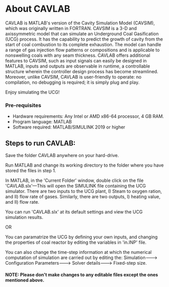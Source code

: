 # About CAVLAB
CAVLAB is MATLAB's version of the Cavity Simulation Model (CAVSIM), which was originally written in FORTRAN. CAVSIM is a 3-D and 
axissymmetric model that can simulate an Underground Coal Gasification (UCG) process. It has the capability to predict the growth 
of cavity from the start of coal combustion to its complete exhaustion. The model can handle a range of gas injection flow patterns 
or compositions and is applicable to nonswelling coals with any seam thickness. CAVLAB offers additional features
to CAVSIM, such as input signals can easily be designed in MATLAB, inputs and outputs are observable in runtime, a controllable
structure wherein the controller design process has become streamlined. Moreover, unlike CAVSIM, CAVLAB is user-friendly
to operate: no compilation, no debugging is required; it is simply plug and play. 


Enjoy simulating the UCG!

### Pre-requisites


- Hardware requirements: Any Intel or AMD x86-64 processor, 4 GB RAM.
- Program language: MATLAB
- Software required: MATLAB/SIMULINK 2019 or higher


## Steps to run CAVLAB: 
                      
 Save the folder CAVLAB anywhere on your hard-drive.
 
 
 Run MATLAB and change its working directory to the folder where you have stored the files in step 1.
 
 
 In MATLAB, in the 'Current Folder' window, double click on the file 'CAVLAB.slx'—This will open the SIMULINK file containing the UCG simulator.
There are two inputs to the UCG plant, I) Steam to oxygen ration, and II) flow rate of gases. Similarly, there are two outputs, I) heating value, and II) flow rate.

 You can run 'CAVLAB.slx' at its default settings and view the UCG simulation results.
 
 
OR


 You can paramatrize the UCG by defining your own inputs, and changing the properties of coal reactor by editing the variables
in 'in.INP' file.

You can also change the time-step information at which the numerical computation of simulation are carried out by editing the:
Simulation---> Configuration Parameters---> Solver details---> Fixed-step size.


#### NOTE: Please don't make changes to any editable files except the ones mentioned above.
